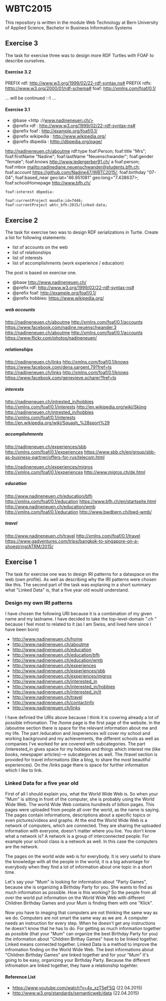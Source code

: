 # WBTC2015
This repository is written in the module Web Technology at Bern University of Applied Science, Bachelor in Business Information Systems 

## Exercise 3
The task for exercise three was to design more RDF Turtles with FOAF to describe ourselves.

#### Exercise 3.2 
PREFIX rdf: <http://www.w3.org/1999/02/22-rdf-syntax.ns#>
PREFIX rdfs: <htttp://www.w3.org/2000/01/rdf-schema#>
foaf: <http://xmlns.com/foaf/0.1/>

... will be continued :-) ... 


#### Exercise 3.1 

- @base <http ://www.nadineneuen.ch/>
- @prefix rdf : <http://www.w3.org/1999/02/22-rdf-syntax-ns#>
- @prefix foaf : <http://example.org/foaf/0.1/>
- @prefix wikipedia : <http://www.wikipedia.org/>
- @prefix dbpedia : <htttp://dbpedia.org/page/>

<http://nadineneuen.ch/aboutme>
    rdf:type foaf:Person;
    foaf:title "Mrs";
    foaf:firstName "Nadine";
    foaf:lastName "Neuenschwander";
    foaf:gender "female";
    foaf:knows <http://www.ledergerber91.ch/> a foaf:person; 
    foaf:mbox <mailto:nadinediane.neuenschwander@students.bfh.ch>;
    foaf:account <https://github.com/Nadine47/WBTC2015/>;
    foaf:birthday "07-04";
    foaf:based_near geo:lat="46.951081" geo:long="7.438637>;
    foaf:schoolHomepage <http://www.bfh.ch/>
    
    foaf:interest dbpedia:
    
    foaf:currentProject moodle:id=7446; 
    foaf:currentProject wbtc_bfh:2015/linked-data;

## Exercise 2
The task for exercise two was to design RDF serializations in Turtle. 
Create a list for following statements: 
- list of accounts on the web 
- list of relationships 
- list of interests 
- list of accomplishments (work experience / education)
 
The post is based on exercise one. 

- @base <http://www.nadineneuen.ch/>
- @prefix rdf: <http://www.w3.org/1999/02/22-rdf-syntax-ns#>
- @prefix foaf: <http://example.org/foaf/0.1/>
- @prefix hobbies: <https://www.wikipedia.org/>

##### web accounts
<http://nadineneuen.ch/aboutme> <http://xmlns.com/foaf/0.1/accounts> <https://www.facebook.com/nadine.neuenschwander.3>
<http://nadineneuen.ch/aboutme> <http://xmlns.com/foaf/0.1/accounts> <https://www.flickr.com/photos/nadineneuen/>


##### relationships
<http://nadineneuen.ch/links> <http://xmlns.com/foaf/0.1/knows> <https://www.facebook.com/dena.sargent.79?fref=ts>
<http://nadineneuen.ch/links> <http://xmlns.com/foaf/0.1/knows> <https://www.facebook.com/genevieve.scharer?fref=ts>

##### interests
<http://nadineneuen.ch/intrested_in/hobbies> <http://xmlns.com/foaf/0.1/interests> <http://en.wikipedia.org/wiki/Skiing>
<http://nadineneuen.ch/intrested_in/hobbies> <http://xmlns.com/foaf/0.1/interests> <http://en.wikipedia.org/wiki/Squash_%28sport%29>

##### accomplishments 
<http://nadineneuen.ch/experiences/sbb> <http://xmlns.com/foaf/0.1/experiences> <https://www.sbb.ch/en/group/sbb-as-business-partner/offers-for-rus/telecom.html>

<http://nadineneuen.ch/experiences/migros> <http://xmlns.com/foaf/0.1/experiences> <http://www.migros.ch/de.html>

##### education 
<http://www.nadineneuen.ch/education/bfh> <http://xmlns.com/foaf/0.1/education> <https://www.bfh.ch/en/startseite.html>
<http://www.nadineneuen.ch/education/wmb> <http://xmlns.com/foaf/0.1/education> <http://www.bwdbern.ch/bwd-wmb/>

##### travel 
<http://www.nadineneuen.ch/travel> <http://xmlns.com/foaf/0.1/travel> <https://www.gadventures.com/trips/bangkok-to-singapore-on-a-shoestring/ATRM/2015/>

## Exercise 1 

The task for exercise one was to design IRI patterns for a dataspace on the web (own profile). As well as describing why the IRI patterns were chosen like this. The second part of the task was explaning in a short summary what "Linked Data" is, that a five year old would understand.

### Design my own IRI patterns

I have chosen the following URI because it is a combination of my given name and my lastname. I have decided to take the top-level-domain ".ch " because I feel most to related to it (as I am Swiss, and lived here since I have been born)

- http://www.nadineneuen.ch/home
- http://www.nadineneuen.ch/aboutme
- http://www.nadineneuen.ch/education
- http://www.nadineneuen.ch/education/bfh
- http://www.nadineneuen.ch/education/wmb
- http://www.nadineneuen.ch/experiences
- http://www.nadineneuen.ch/experiences/sbb
- http://www.nadineneuen.ch/experiences/migros
- http://www.nadineneuen.ch/interested_in
- http://www.nadineneuen.ch/interested_in/hobbies
- http://www.nadineneuen.ch/interested_in/it
- http://www.nadineneuen.ch/travel
- http://www.nadineneuen.ch/contactinfo
- http://www.nadineneuen.ch/links

I have definied the URIs above because I think it is covering already a lot of possible infromation. The /home page is the first page of the website. In the /aboutme section there is space for the relevant information about me and my life. The part /education and /experiences will cover my school and working background and my achievements, the different schools as well as companies I've worked for are covered with subcategories. The part /interested_in gives space for my hobbies and things which interest me (like books, newspaper articles)--> subcategories as well. The /travel section is provided for travel informations (like a blog, to share the most beautiful experiences). On the /links page there is space for further information which I like to link.


### Linked Data for a five year old

First of all I should explain you, what the World Wide Web is. So when your "Mum" is sitting in front of the computer, she is probably using the World Wide Web. The world Wide Web contains hundreds of billion pages. This pages were uploaded from people all over the world, as the name is saying. The pages contain informations, descriptions about a specific topics or even pictures/videos and graphs. At the end the World Wide Web is a network of computers, which are connected. They are sharing the uploaded information with everyone, doesn't matter where you live. You don't know what a network is? A network is a group of interconnected people. For example your school class is a network as well. In this case the computers are the network.

The pages on the world wide web is for everybody. It is very useful to share the knowledge with all the people in the world, it is a big advantage for everybody when they find a lot of information about one topic in a short time.

Let's say your "Mum" is looking for information about "Party Games", because she is organizing a Birthday Party for you. She wants to find as much information as possible. How is this working? So the people from all over the world put information on the World Wide Web with different Children Birthday Games and your Mum is finding them with one "Klick".

Now you have to imaging that computers are not thinking the same way as we do. Computers are not smart the same way as we are. A computer needs an instruction for every step. When he doesn't get any instructions he doesn't know that he has to do. For getting as much information together as possible (that your "Mum" can organize the best Birthday Party for you) the information about "Children Birthay Games" have to be linked together. Linked means connected together. Linked Data is a method to improve the infromation finding on the World Wide Web. The best informations about "Children Birthday Games" are linked together and for your "Mum" it's going to be easy, organizing your Birthday Party. Because the different infromation are linked together, they have a relationship togehter.

#### Reference List
- https://www.youtube.com/watch?v=4x_xzT5eF5Q (22.04.2015)
- http://www.w3.org/standards/semanticweb/data (22.04.2015) 


